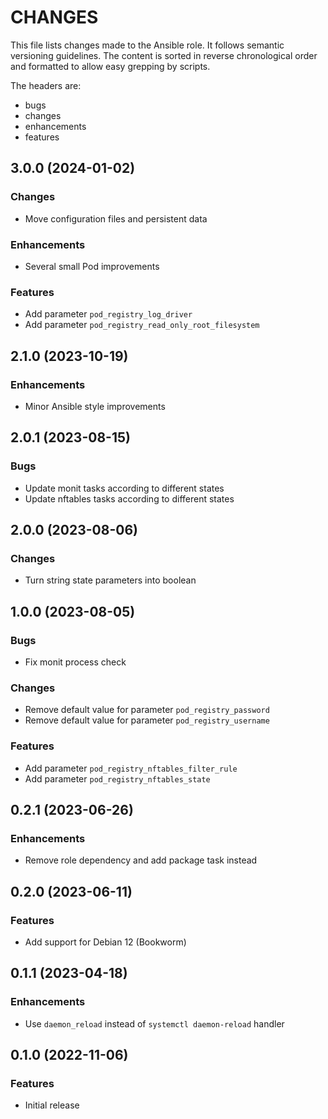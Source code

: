 # CHANGES

This file lists changes made to the Ansible role. It follows semantic versioning
guidelines. The content is sorted in reverse chronological order and formatted
to allow easy grepping by scripts.

The headers are:
- bugs
- changes
- enhancements
- features

## 3.0.0 (2024-01-02)

### Changes

- Move configuration files and persistent data

### Enhancements

- Several small Pod improvements

### Features

- Add parameter `pod_registry_log_driver`
- Add parameter `pod_registry_read_only_root_filesystem`

## 2.1.0 (2023-10-19)

### Enhancements

- Minor Ansible style improvements

## 2.0.1 (2023-08-15)

### Bugs

- Update monit tasks according to different states
- Update nftables tasks according to different states

## 2.0.0 (2023-08-06)

### Changes

- Turn string state parameters into boolean

## 1.0.0 (2023-08-05)

### Bugs

- Fix monit process check

### Changes

- Remove default value for parameter `pod_registry_password`
- Remove default value for parameter `pod_registry_username`

### Features

- Add parameter `pod_registry_nftables_filter_rule`
- Add parameter `pod_registry_nftables_state`

## 0.2.1 (2023-06-26)

### Enhancements

- Remove role dependency and add package task instead

## 0.2.0 (2023-06-11)

### Features

- Add support for Debian 12 (Bookworm)

## 0.1.1 (2023-04-18)

### Enhancements

- Use `daemon_reload` instead of `systemctl daemon-reload` handler

## 0.1.0 (2022-11-06)

### Features

- Initial release
